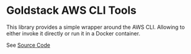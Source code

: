 # Goldstack AWS CLI Tools

This library provides a simple wrapper around the AWS CLI. Allowing to either invoke it directly or run it in a Docker container.

See [Source Code](https://github.com/goldstack/goldstack-lib/blob/master/packages/utils-aws-cli/src/utilsAwsCli.ts)